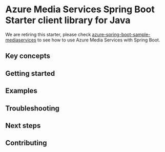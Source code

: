 # Azure Media Services Spring Boot Starter client library for Java

We are retiring this starter, please check [azure-spring-boot-sample-mediaservices](https://github.com/Azure/azure-sdk-for-java/blob/master/sdk/spring-2-3/azure-spring-boot-samples/azure-spring-boot-sample-mediaservices/README.md) to see how to use Azure Media Services with Spring Boot. 

## Key concepts
## Getting started
## Examples
## Troubleshooting
## Next steps
## Contributing

